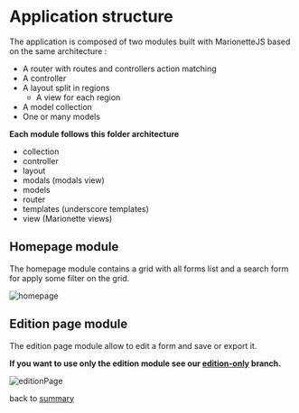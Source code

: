 # Application structure

The application is composed of two modules built with MarionetteJS based on the same architecture :

- A router with routes and controllers action matching
- A controller
- A layout split in regions
     - A view for each region
- A model collection
- One or many models

**Each module follows this folder architecture**

- collection
- controller
- layout
- modals (modals view)
- models
- router
- templates (underscore templates)
- view (Marionette views)

## Homepage module

The homepage module contains a grid with all forms list and a search form for
apply some filter on the grid.

![homepage](http://img4.hostingpics.net/pics/865244FormBuilderGoogleChrome.jpg)

## Edition page module

The edition page module allow to edit a form and save or export it.

**If you want to use only the edition module see our [edition-only](https://github.com/NaturalSolutions/NS.UI.FormBuilder/tree/edition-only) branch.**

![editionPage](http://img4.hostingpics.net/pics/463955FormBuilderGoogleChrome2.jpg)

back to [summary](index.md)
